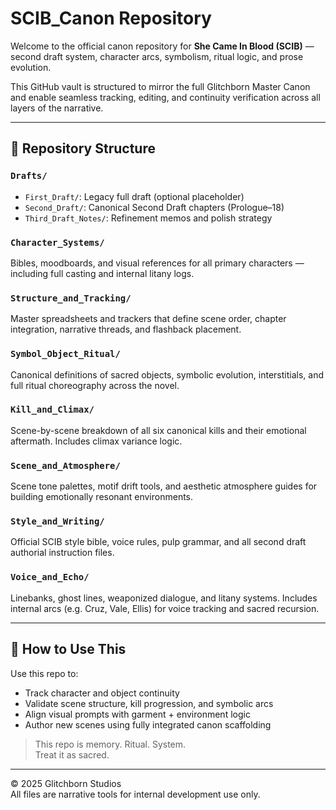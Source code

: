 # SCIB_Canon Repository

Welcome to the official canon repository for **She Came In Blood (SCIB)** — second draft system, character arcs, symbolism, ritual logic, and prose evolution.

This GitHub vault is structured to mirror the full Glitchborn Master Canon and enable seamless tracking, editing, and continuity verification across all layers of the narrative.

---

## 📂 Repository Structure

### `Drafts/`
- `First_Draft/`: Legacy full draft (optional placeholder)
- `Second_Draft/`: Canonical Second Draft chapters (Prologue–18)
- `Third_Draft_Notes/`: Refinement memos and polish strategy

### `Character_Systems/`
Bibles, moodboards, and visual references for all primary characters — including full casting and internal litany logs.

### `Structure_and_Tracking/`
Master spreadsheets and trackers that define scene order, chapter integration, narrative threads, and flashback placement.

### `Symbol_Object_Ritual/`
Canonical definitions of sacred objects, symbolic evolution, interstitials, and full ritual choreography across the novel.

### `Kill_and_Climax/`
Scene-by-scene breakdown of all six canonical kills and their emotional aftermath. Includes climax variance logic.

### `Scene_and_Atmosphere/`
Scene tone palettes, motif drift tools, and aesthetic atmosphere guides for building emotionally resonant environments.

### `Style_and_Writing/`
Official SCIB style bible, voice rules, pulp grammar, and all second draft authorial instruction files.

### `Voice_and_Echo/`
Linebanks, ghost lines, weaponized dialogue, and litany systems. Includes internal arcs (e.g. Cruz, Vale, Ellis) for voice tracking and sacred recursion.

---

## 🧠 How to Use This

Use this repo to:
- Track character and object continuity
- Validate scene structure, kill progression, and symbolic arcs
- Align visual prompts with garment + environment logic
- Author new scenes using fully integrated canon scaffolding

> This repo is memory. Ritual. System.  
> Treat it as sacred.

---

© 2025 Glitchborn Studios  
All files are narrative tools for internal development use only.
